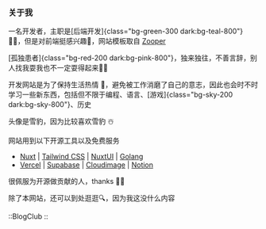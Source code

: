 ### 关于我

一名开发者，主职是[后端开发]{class="bg-green-300 dark:bg-teal-800"} 🧑‍💻，但是对前端挺感兴趣🌵，网站模板取自 [Zooper](https://github.com/fayazara/zooper)

[孤独患者]{class="bg-red-200 dark:bg-pink-800"}，独来独往，不善言辞，别人找我耍我也不一定耍得起来🤦‍♂️

开发网站是为了保持生活热情 🏃，避免被工作消磨了自己的意志，因此也会时不时学习一些新东西，包括但不限于编程、语言、[游戏]{class="bg-sky-200 dark:bg-sky-800"}、历史

头像是雪豹，因为比较喜欢雪豹 ☃️

网站用到以下开源工具以及免费服务

- [Nuxt](https://nuxt.com/) | [Tailwind CSS](https://tailwindcss.com/) | [NuxtUI](https://ui.nuxt.com/) | [Golang](https://golang.google.cn/)
- [Vercel](https://vercel.com/) | [Supabase](https://supabase.com/) | [Cloudimage](https://www.cloudimage.io/) | [Notion](https://www.notion.so/)

很佩服为开源做贡献的人，thanks 🧙‍♂️

除了本网站，还可以到处逛逛🔍，因为我这没什么内容

::BlogClub
::
